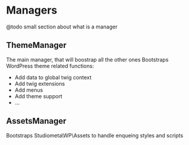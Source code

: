 # Managers

@todo small section about what is a manager

## ThemeManager
The main manager, that will boostrap all the other ones
Bootstraps WordPress theme related functions:
- Add data to global twig context
- Add twig extensions
- Add menus
- Add theme support
- ...

## AssetsManager
Bootstraps Studiometa\WP\Assets to handle enqueing styles and scripts
